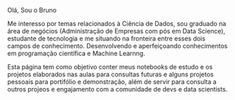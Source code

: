 Olá, Sou o Bruno

Me interesso por temas relacionados à Ciência de Dados, sou graduado na área de negócios (Administração de Empresas com pós em Data Science),
estudante de tecnologia e me situando na fronteira entre esses dois campos de conhecimento. 
Desenvolvendo e aperfeiçoando conhecimentos em programação científica e Machine Learnng.

Esta página tem como objetivo conter meus notebooks de estudo e os projetos elaborados nas aulas para consultas futuras e alguns projetos pessoais para portifólio e demonstração, além de servir para consulta a outros projeos e engajamento com a comunidade de devs e data scientists.
